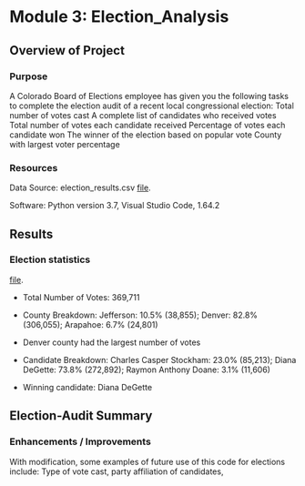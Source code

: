 # Module 3: Election_Analysis
## Overview of Project
### Purpose

A Colorado Board of Elections employee has given you the following tasks to complete the election audit of a recent local congressional election:
Total number of votes cast
A complete list of candidates who received votes
Total number of votes each candidate received
Percentage of votes each candidate won
The winner of the election based on popular vote
County with largest voter percentage
### Resources

Data Source: election_results.csv
[file](Resources/election_results.csv).

Software: Python version 3.7, Visual Studio Code, 1.64.2

## Results
### Election statistics

[file](Analysis/election_analysis.txt).

*	Total Number of Votes:  369,711

*	County Breakdown: Jefferson: 10.5% (38,855); Denver: 82.8% (306,055); Arapahoe: 6.7% (24,801)
    
*	Denver county had the largest number of votes

*	Candidate Breakdown: Charles Casper Stockham: 23.0% (85,213); Diana DeGette: 73.8% (272,892); Raymon Anthony Doane: 3.1% (11,606)

*	Winning candidate: Diana DeGette

## Election-Audit Summary
### Enhancements / Improvements

With modification, some examples of future use of this code for elections include:
  Type of vote cast, party affiliation of candidates, 
